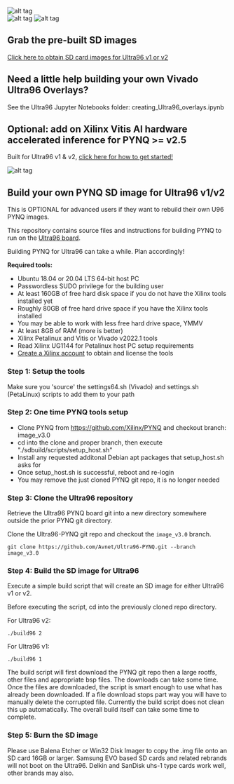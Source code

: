 ![alt tag](./ultra96-pynq.png)\
![alt tag](./ultra96_v2-pynq.png)
![alt tag](./software.png)

## Grab the pre-built SD images
[Click here to obtain SD card images for Ultra96 v1 or v2](http://www.pynq.io/board.html)

## Need a little help building your own Vivado Ultra96 Overlays?
See the Ultra96 Jupyter Notebooks folder: creating_Ultra96_overlays.ipynb

## Optional: add on Xilinx Vitis AI hardware accelerated inference for PYNQ >= v2.5
Built for Ultra96 v1 & v2, [click here for how to get started!](https://github.com/Xilinx/DPU-PYNQ)

![alt tag](./pynq-dpu.jpeg)

## Build your own PYNQ SD image for Ultra96 v1/v2
This is OPTIONAL for advanced users if they want to rebuild their own U96 PYNQ images.

This repository contains source files and instructions for building PYNQ to run on the [Ultra96 board](http://zedboard.org/product/ultra96-v2-development-board).

Building PYNQ for Ultra96 can take a while.  Plan accordingly!

**Required tools:**
* Ubuntu 18.04 or 20.04 LTS 64-bit host PC 
* Passwordless SUDO privilege for the building user
* At least 160GB of free hard disk space if you do not have the Xilinx tools installed yet
* Roughly 80GB of free hard drive space if you have the Xilinx tools installed
* You may be able to work with less free hard drive space, YMMV
* At least 8GB of RAM (more is better)
* Xilinx Petalinux and Vitis or Vivado v2022.1 tools
* Read Xilinx UG1144 for Petalinux host PC setup requirements
* [Create a Xilinx account](https://www.xilinx.com/registration/create-account.html) to obtain and license the tools

### Step 1: Setup the tools
Make sure you 'source' the settings64.sh (Vivado) and settings.sh (PetaLinux) scripts to add them to your path 

### Step 2: One time PYNQ tools setup
* Clone PYNQ from https://github.com/Xilinx/PYNQ and checkout branch: image_v3.0
* cd into the clone and proper branch, then execute "./sdbuild/scripts/setup_host.sh"
* Install any requested additonal Debian apt packages that setup_host.sh asks for
* Once setup_host.sh is successful, reboot and re-login
* You may remove the just cloned PYNQ git repo, it is no longer needed

### Step 3: Clone the Ultra96 repository
Retrieve the Ultra96 PYNQ board git into a new directory somewhere outside the prior PYNQ git directory.

Clone the Ultra96-PYNQ git repo and checkout the `image_v3.0` branch.

```shell
git clone https://github.com/Avnet/Ultra96-PYNQ.git --branch image_v3.0
```

### Step 4: Build the SD image for Ultra96
Execute a simple build script that will create an SD image for either Ultra96 v1 or v2.

Before executing the script, cd into the previously cloned repo directory.

For Ultra96 v2:
```shell
./build96 2
```
For Ultra96 v1:
```shell
./build96 1
```

The build script will first download the PYNQ git repo then a large rootfs, other files and appropriate bsp files. The downloads can take some time.
Once the files are downloaded, the script is smart enough to use what has already been downloaded. If a file download stops part way you will have to manually delete the corrupted file. Currently the build script does not clean this up automatically. The overall build itself can take some time to complete.

### Step 5: Burn the SD image
Please use Balena Etcher or Win32 Disk Imager to copy the .img file onto an SD card 16GB or larger.  Samsung EVO based SD cards and related rebrands will not boot on the Ultra96.  Delkin and SanDisk uhs-1 type cards work well, other brands may also.
